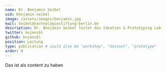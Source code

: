 ```yaml
---
name: Dr. Benjamin Seibel
uid: benjamin-seibel
image: /assets/images/benjamin.jpg
mail: Seibel@technologiestiftung-berlin.de
description: Dr. Benjamin Seibel leitet das Ideation & Prototyping Lab und betreute zuvor bei der Technologiestiftung Berlin Open Data-Projekte. Er promovierte in Darmstadt und Harvard zur Mediengeschichte des E-Government und arbeitete als Journalist und Kurator u.a. in New York, Nicosia und Rotterdam.
twitter: bnjmnsbl
github: bnjmnsbl
position: Leitung
type: publication # could also be "workshop", "dataset", "prototype"
order: 0
---
```



Das ist als content zu haben
